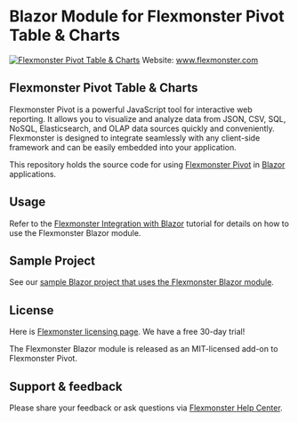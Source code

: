 # Blazor Module for Flexmonster Pivot Table & Charts
[![Flexmonster Pivot Table & Charts](https://cdn.flexmonster.com/landing.png)](https://flexmonster.com)
Website: www.flexmonster.com

## Flexmonster Pivot Table & Charts

Flexmonster Pivot is a powerful JavaScript tool for interactive web reporting. It allows you to visualize and analyze data from JSON, CSV, SQL, NoSQL, Elasticsearch, and OLAP data sources quickly and conveniently. Flexmonster is designed to integrate seamlessly with any client-side framework and can be easily embedded into your application.

This repository holds the source code for using [Flexmonster Pivot](https://www.flexmonster.com/) in [Blazor](https://dotnet.microsoft.com/apps/aspnet/web-apps/blazor) applications.

## <a name="usage"></a>Usage ##

Refer to the [Flexmonster Integration with Blazor](https://www.flexmonster.com/doc/integration-with-blazor/) tutorial for details on how to use the Flexmonster Blazor module.

## <a name="sample-project"></a>Sample Project ##

See our [sample Blazor project that uses the Flexmonster Blazor module](https://github.com/flexmonster/pivot-blazor).

## <a name="license"></a>License ##

Here is [Flexmonster licensing page](https://www.flexmonster.com/pivot-table-editions-and-pricing/). We have a free 30-day trial! 

The Flexmonster Blazor module is released as an MIT-licensed add-on to Flexmonster Pivot.

## <a name="support-feedback"></a>Support & feedback ##

Please share your feedback or ask questions via [Flexmonster Help Center](https://www.flexmonster.com/help-center/).
